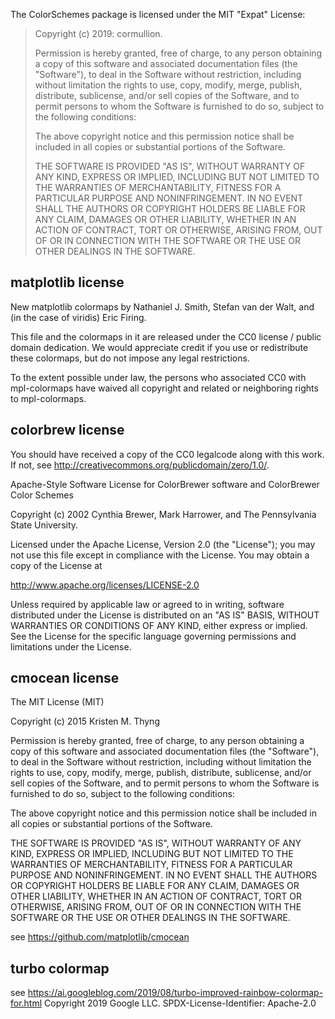 The ColorSchemes package is licensed under the MIT "Expat" License:

> Copyright (c) 2019: cormullion.
>
> Permission is hereby granted, free of charge, to any person obtaining
> a copy of this software and associated documentation files (the
> "Software"), to deal in the Software without restriction, including
> without limitation the rights to use, copy, modify, merge, publish,
> distribute, sublicense, and/or sell copies of the Software, and to
> permit persons to whom the Software is furnished to do so, subject to
> the following conditions:
>
> The above copyright notice and this permission notice shall be
> included in all copies or substantial portions of the Software.
>
> THE SOFTWARE IS PROVIDED "AS IS", WITHOUT WARRANTY OF ANY KIND,
> EXPRESS OR IMPLIED, INCLUDING BUT NOT LIMITED TO THE WARRANTIES OF
> MERCHANTABILITY, FITNESS FOR A PARTICULAR PURPOSE AND NONINFRINGEMENT.
> IN NO EVENT SHALL THE AUTHORS OR COPYRIGHT HOLDERS BE LIABLE FOR ANY
> CLAIM, DAMAGES OR OTHER LIABILITY, WHETHER IN AN ACTION OF CONTRACT,
> TORT OR OTHERWISE, ARISING FROM, OUT OF OR IN CONNECTION WITH THE
> SOFTWARE OR THE USE OR OTHER DEALINGS IN THE SOFTWARE.

## matplotlib license

New matplotlib colormaps by Nathaniel J. Smith, Stefan van der Walt,
and (in the case of viridis) Eric Firing.

This file and the colormaps in it are released under the CC0 license /
public domain dedication. We would appreciate credit if you use or
redistribute these colormaps, but do not impose any legal restrictions.

To the extent possible under law, the persons who associated CC0 with
mpl-colormaps have waived all copyright and related or neighboring rights
to mpl-colormaps.

## colorbrew license

You should have received a copy of the CC0 legalcode along with this
work.  If not, see <http://creativecommons.org/publicdomain/zero/1.0/>.

Apache-Style Software License for ColorBrewer software and ColorBrewer Color Schemes

Copyright (c) 2002 Cynthia Brewer, Mark Harrower, and The Pennsylvania State University.

Licensed under the Apache License, Version 2.0 (the "License"); you may not use this file except in compliance with the License.
You may obtain a copy of the License at

http://www.apache.org/licenses/LICENSE-2.0

Unless required by applicable law or agreed to in writing, software distributed
under the License is distributed on an "AS IS" BASIS, WITHOUT WARRANTIES OR
CONDITIONS OF ANY KIND, either express or implied. See the License for the
specific language governing permissions and limitations under the License.

## cmocean license

The MIT License (MIT)

Copyright (c) 2015 Kristen M. Thyng

Permission is hereby granted, free of charge, to any person obtaining a copy
of this software and associated documentation files (the "Software"), to deal
in the Software without restriction, including without limitation the rights
to use, copy, modify, merge, publish, distribute, sublicense, and/or sell
copies of the Software, and to permit persons to whom the Software is
furnished to do so, subject to the following conditions:


The above copyright notice and this permission notice shall be included in all
copies or substantial portions of the Software.

THE SOFTWARE IS PROVIDED "AS IS", WITHOUT WARRANTY OF ANY KIND, EXPRESS OR
IMPLIED, INCLUDING BUT NOT LIMITED TO THE WARRANTIES OF MERCHANTABILITY,
FITNESS FOR A PARTICULAR PURPOSE AND NONINFRINGEMENT. IN NO EVENT SHALL THE
AUTHORS OR COPYRIGHT HOLDERS BE LIABLE FOR ANY CLAIM, DAMAGES OR OTHER
LIABILITY, WHETHER IN AN ACTION OF CONTRACT, TORT OR OTHERWISE, ARISING FROM,
OUT OF OR IN CONNECTION WITH THE SOFTWARE OR THE USE OR OTHER DEALINGS IN THE
SOFTWARE.

see https://github.com/matplotlib/cmocean

## turbo colormap

see https://ai.googleblog.com/2019/08/turbo-improved-rainbow-colormap-for.html
Copyright 2019 Google LLC.
SPDX-License-Identifier: Apache-2.0
